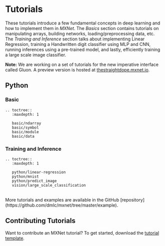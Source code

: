 # Tutorials

These tutorials introduce a few fundamental concepts in deep learning and how to implement them in _MXNet_. The _Basics_ section contains tutorials on manipulating arrays, building networks, loading/preprocessing data, etc. The _Training and Inference_ section talks about implementing Linear Regression, training a Handwritten digit classifier using MLP and CNN, running inferences using a pre-trained model, and lastly, efficiently training a large scale image classifier.

**Note:** We are working on a set of tutorials for the new imperative interface called Gluon. A preview version is hosted at [thestraightdope.mxnet.io](http://thestraightdope.mxnet.io).

## Python

### Basic

```eval_rst
.. toctree::
   :maxdepth: 1

   basic/ndarray
   basic/symbol
   basic/module
   basic/data
```

### Training and Inference

```eval_rst
.. toctree::
   :maxdepth: 1

   python/linear-regression
   python/mnist
   python/predict_image
   vision/large_scale_classification
```
<br>
More tutorials and examples are available in the GitHub [repository](https://github.com/dmlc/mxnet/tree/master/example).

## Contributing Tutorials

Want to contribute an MXNet tutorial? To get started, download the [tutorial template](https://github.com/dmlc/mxnet/tree/master/example/MXNetTutorialTemplate.ipynb).
